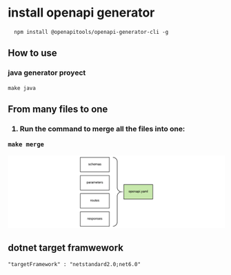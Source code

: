 <h1>
  install openapi generator
</h1>


```node
  npm install @openapitools/openapi-generator-cli -g
```

<h2>
How to use
</h2>

<h3>
java generator proyect

</h3>

```
make java
```

<h2>
From many files to one
<h3>

1. Run the command to merge all the files into one:
```node
make merge
```

![distribution](split.png?raw=true "distribution")

## dotnet target framwework
```xml
"targetFramework" : "netstandard2.0;net6.0"
```